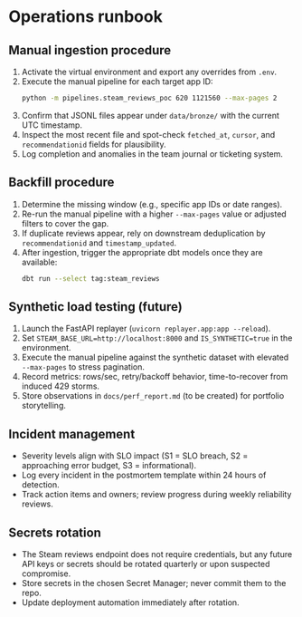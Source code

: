 # Operations runbook

## Manual ingestion procedure

1. Activate the virtual environment and export any overrides from `.env`.
2. Execute the manual pipeline for each target app ID:
   ```bash
   python -m pipelines.steam_reviews_poc 620 1121560 --max-pages 2
   ```
3. Confirm that JSONL files appear under `data/bronze/` with the current UTC
   timestamp.
4. Inspect the most recent file and spot-check `fetched_at`, `cursor`, and
   `recommendationid` fields for plausibility.
5. Log completion and anomalies in the team journal or ticketing system.

## Backfill procedure

1. Determine the missing window (e.g., specific app IDs or date ranges).
2. Re-run the manual pipeline with a higher `--max-pages` value or adjusted
   filters to cover the gap.
3. If duplicate reviews appear, rely on downstream deduplication by
   `recommendationid` and `timestamp_updated`.
4. After ingestion, trigger the appropriate dbt models once they are available:
   ```bash
   dbt run --select tag:steam_reviews
   ```

## Synthetic load testing (future)

1. Launch the FastAPI replayer (`uvicorn replayer.app:app --reload`).
2. Set `STEAM_BASE_URL=http://localhost:8000` and `IS_SYNTHETIC=true` in the
   environment.
3. Execute the manual pipeline against the synthetic dataset with elevated
   `--max-pages` to stress pagination.
4. Record metrics: rows/sec, retry/backoff behavior, time-to-recover from
   induced 429 storms.
5. Store observations in `docs/perf_report.md` (to be created) for portfolio
   storytelling.

## Incident management

* Severity levels align with SLO impact (S1 = SLO breach, S2 = approaching error
  budget, S3 = informational).
* Log every incident in the postmortem template within 24 hours of detection.
* Track action items and owners; review progress during weekly reliability
  reviews.

## Secrets rotation

* The Steam reviews endpoint does not require credentials, but any future API
  keys or secrets should be rotated quarterly or upon suspected compromise.
* Store secrets in the chosen Secret Manager; never commit them to the repo.
* Update deployment automation immediately after rotation.
